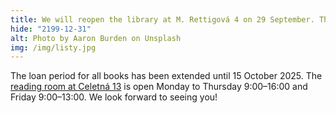 ```yaml
---
title: We will reopen the library at M. Rettigová 4 on 29 September. The reading room at Celetná 13 is open daily.
hide: "2199-12-31"
alt: Photo by Aaron Burden on Unsplash
img: /img/listy.jpg
---
```


The loan period for all books has been extended until 15 October 2025.
The [reading room at Celetná 13](celetna-en.html) is open Monday to Thursday 9:00–16:00 and Friday 9:00–13:00.
We look forward to seeing you!
 
